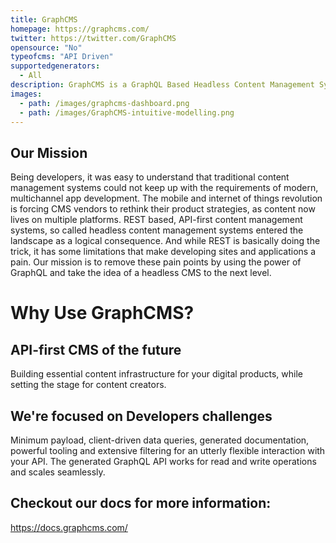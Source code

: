 ```yaml
---
title: GraphCMS
homepage: https://graphcms.com/
twitter: https://twitter.com/GraphCMS
opensource: "No"
typeofcms: "API Driven"
supportedgenerators:
  - All
description: GraphCMS is a GraphQL Based Headless Content Management System
images:
  - path: /images/graphcms-dashboard.png
  - path: /images/GraphCMS-intuitive-modelling.png
---
```

## Our Mission
Being developers, it was easy to understand that traditional content management systems could not keep up with the requirements of modern, multichannel app development. The mobile and internet of things revolution is forcing CMS vendors to rethink their product strategies, as content now lives on multiple platforms. REST based, API-first content management systems, so called headless content management systems entered the landscape as a logical consequence. And while REST is basically doing the trick, it has some limitations that make developing sites and applications a pain. Our mission is to remove these pain points by using the power of GraphQL and take the idea of a headless CMS to the next level.

# Why Use GraphCMS?

## API-first CMS of the future
Building essential content infrastructure for your digital products, while setting the stage for content creators.

## We're focused on Developers challenges
Minimum payload, client-driven data queries, generated documentation, powerful tooling and extensive filtering for an utterly flexible interaction with your API. 
The generated GraphQL API works for read and write operations and scales seamlessly.

## Checkout our docs for more information:
https://docs.graphcms.com/

